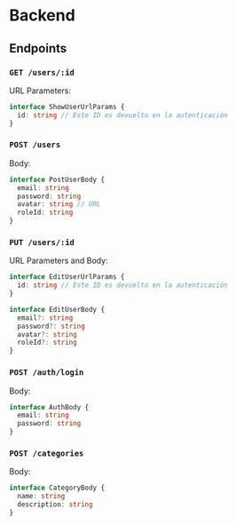 # Backend

## Endpoints

### `GET /users/:id`

URL Parameters:

```typescript
interface ShowUserUrlParams {
  id: string // Este ID es devuelto en la autenticación
}
```

### `POST /users`

Body:

```typescript
interface PostUserBody {
  email: string
  password: string
  avatar: string // URL
  roleId: string
}
```

### `PUT /users/:id`

URL Parameters and Body:

```typescript
interface EditUserUrlParams {
  id: string // Este ID es devuelto en la autenticación
}

interface EditUserBody {
  email?: string
  password?: string
  avatar?: string
  roleId?: string
}
```

### `POST /auth/login`

Body:

```typescript
interface AuthBody {
  email: string
  password: string
}
```

### `POST /categories`

Body:

```ts
interface CategoryBody {
  name: string
  description: string
}
```
